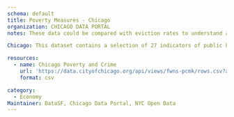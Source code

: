 ```yaml
---
schema: default
title: Poverty Measures - Chicago 
organization: CHICAGO DATA PORTAL
notes: These data could be compared with eviction rates to understand a fuller picture of the economic conditions in major cities in each state representing in the eviction data above.

Chicago: This dataset contains a selection of 27 indicators of public health significance by Chicago community area, with the most updated information available. The indicators are rates, percents, or other measures related to natality, mortality, infectious disease, lead poisoning, and economic status. Data from Chicago Open Data Portal.

resources:
  - name: Chicago Poverty and Crime
    url: 'https://data.cityofchicago.org/api/views/fwns-pcmk/rows.csv?accessType=DOWNLOAD'
    format: csv

category:
  - Economy
Maintainer: DataSF, Chicago Data Portal, NYC Open Data
---
```


